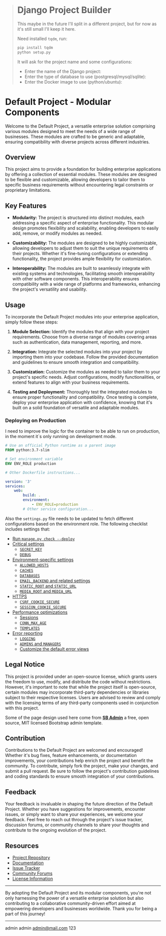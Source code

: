 > # Django Project Builder
>
> This maybe in the future I'll split in a different project, but for now as it's still small I'll keep it here.
> 
> Need installed `tqdm`, run:
> 
> ```bash
> pip install tqdm
> python setup.py
> ```
> 
> It will ask for the project name and some configurations:
> 
> - Enter the name of the Django project:
> - Enter the type of database to use (postgresql/mysql/sqlite):
> - Enter the Docker image to use (python/ubuntu):


# Default Project - Modular Components

Welcome to the Default Project, a versatile enterprise solution comprising various modules designed to meet the needs of a wide range of businesses. These modules are crafted to be generic and adaptable, ensuring compatibility with diverse projects across different industries.

## Overview

This project aims to provide a foundation for building enterprise applications by offering a collection of essential modules. These modules are designed to be flexible and customizable, allowing developers to tailor them to specific business requirements without encountering legal constraints or proprietary limitations.

## Key Features

- **Modularity:** The project is structured into distinct modules, each addressing a specific aspect of enterprise functionality. This modular design promotes flexibility and scalability, enabling developers to easily add, remove, or modify modules as needed.

- **Customizability:** The modules are designed to be highly customizable, allowing developers to adjust them to suit the unique requirements of their projects. Whether it's fine-tuning configurations or extending functionality, the project provides ample flexibility for customization.

- **Interoperability:** The modules are built to seamlessly integrate with existing systems and technologies, facilitating smooth interoperability with other software components. This interoperability ensures compatibility with a wide range of platforms and frameworks, enhancing the project's versatility and usability.

## Usage

To incorporate the Default Project modules into your enterprise application, simply follow these steps:

1. **Module Selection:** Identify the modules that align with your project requirements. Choose from a diverse range of modules covering areas such as authentication, data management, reporting, and more.

2. **Integration:** Integrate the selected modules into your project by importing them into your codebase. Follow the provided documentation and guidelines to ensure smooth integration and compatibility.

3. **Customization:** Customize the modules as needed to tailor them to your project's specific needs. Adjust configurations, modify functionalities, or extend features to align with your business requirements.

4. **Testing and Deployment:** Thoroughly test the integrated modules to ensure proper functionality and compatibility. Once testing is complete, deploy your enterprise application with confidence, knowing that it's built on a solid foundation of versatile and adaptable modules.


### Deploying on Production

I need to improve the logic for the container to be able to run on production, in the moment it`s only running on development mode.

```dockerfile
# Use an official Python runtime as a parent image
FROM python:3.7-slim

# Set environment variable
ENV ENV_ROLE production

# Other Dockerfile instructions...
```

```docker-compose.yml
version: '3'
services:
    web:
        build: .
        environment:
            - ENV_ROLE=production
        # Other service configuration...
```

Also the `settings.py` file needs to be updated to fetch different configurations based on the environment role. The following checklist includes settings that:

-   [Run `manage.py check --deploy`](https://docs.djangoproject.com/en/4.2/howto/deployment/checklist//#run-manage-py-check-deploy)
-   [Critical settings](https://docs.djangoproject.com/en/4.2/howto/deployment/checklist//#critical-settings)
    -   [`SECRET_KEY`](https://docs.djangoproject.com/en/4.2/howto/deployment/checklist//#secret-key)
    -   [`DEBUG`](https://docs.djangoproject.com/en/4.2/howto/deployment/checklist//#debug)
-   [Environment-specific settings](https://docs.djangoproject.com/en/4.2/howto/deployment/checklist//#environment-specific-settings)
    -   [`ALLOWED_HOSTS`](https://docs.djangoproject.com/en/4.2/howto/deployment/checklist//#allowed-hosts)
    -   [`CACHES`](https://docs.djangoproject.com/en/4.2/howto/deployment/checklist//#caches)
    -   [`DATABASES`](https://docs.djangoproject.com/en/4.2/howto/deployment/checklist//#databases)
    -   [`EMAIL_BACKEND` and related settings](https://docs.djangoproject.com/en/4.2/howto/deployment/checklist//#email-backend-and-related-settings)
    -   [`STATIC_ROOT` and `STATIC_URL`](https://docs.djangoproject.com/en/4.2/howto/deployment/checklist//#static-root-and-static-url)
    -   [`MEDIA_ROOT` and `MEDIA_URL`](https://docs.djangoproject.com/en/4.2/howto/deployment/checklist//#media-root-and-media-url)
-   [HTTPS](https://docs.djangoproject.com/en/4.2/howto/deployment/checklist//#https)
    -   [`CSRF_COOKIE_SECURE`](https://docs.djangoproject.com/en/4.2/howto/deployment/checklist//#csrf-cookie-secure)
    -   [`SESSION_COOKIE_SECURE`](https://docs.djangoproject.com/en/4.2/howto/deployment/checklist//#session-cookie-secure)
-   [Performance optimizations](https://docs.djangoproject.com/en/4.2/howto/deployment/checklist//#performance-optimizations)
    -   [Sessions](https://docs.djangoproject.com/en/4.2/howto/deployment/checklist//#sessions)
    -   [`CONN_MAX_AGE`](https://docs.djangoproject.com/en/4.2/howto/deployment/checklist//#conn-max-age)
    -   [`TEMPLATES`](https://docs.djangoproject.com/en/4.2/howto/deployment/checklist//#templates)
-   [Error reporting](https://docs.djangoproject.com/en/4.2/howto/deployment/checklist//#error-reporting)
    -   [`LOGGING`](https://docs.djangoproject.com/en/4.2/howto/deployment/checklist//#logging)
    -   [`ADMINS` and `MANAGERS`](https://docs.djangoproject.com/en/4.2/howto/deployment/checklist//#admins-and-managers)
    -   [Customize the default error views](https://docs.djangoproject.com/en/4.2/howto/deployment/checklist//#customize-the-default-error-views)


## Legal Notice

This project is provided under an open-source license, which grants users the freedom to use, modify, and distribute the code without restrictions. However, it's important to note that while the project itself is open-source, certain modules may incorporate third-party dependencies or libraries subject to their respective licenses. Users are advised to review and comply with the licensing terms of any third-party components used in conjunction with this project.

Some of the page design used here come from [**SB Admin**](https://github.com/startbootstrap/startbootstrap-sb-admin) a free, open source, MIT licensed Bootstrap admin template. 

## Contribution

Contributions to the Default Project are welcomed and encouraged! Whether it's bug fixes, feature enhancements, or documentation improvements, your contributions help enrich the project and benefit the community. To contribute, simply fork the project, make your changes, and submit a pull request. Be sure to follow the project's contribution guidelines and coding standards to ensure smooth integration of your contributions.

## Feedback

Your feedback is invaluable in shaping the future direction of the Default Project. Whether you have suggestions for improvements, encounter issues, or simply want to share your experiences, we welcome your feedback. Feel free to reach out through the project's issue tracker, discussion forums, or community channels to share your thoughts and contribute to the ongoing evolution of the project.

## Resources

- [Project Repository](https://github.com/default-project)
- [Documentation](https://docs.defaultproject.com)
- [Issue Tracker](https://github.com/default-project/issues)
- [Community Forums](https://forums.defaultproject.com)
- [License Information](https://github.com/default-project/LICENSE)

---

By adopting the Default Project and its modular components, you're not only harnessing the power of a versatile enterprise solution but also contributing to a collaborative community-driven effort aimed at empowering developers and businesses worldwide. Thank you for being a part of this journey!

---

admin admin
admin@mail.com
123 